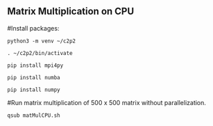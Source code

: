 
## Matrix Multiplication on CPU
#Install packages:
```
python3 -m venv ~/c2p2

. ~/c2p2/bin/activate

pip install mpi4py

pip install numba

pip install numpy

```
#Run matrix multiplication of 500 x 500 matrix without parallelization.

`qsub matMulCPU.sh`

